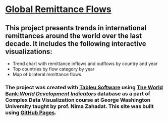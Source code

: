 # [**Global Remittance Flows**](http://wsynak.github.io)

## This project presents trends in international remittances around the world over the last decade. It includes the following interactive visualizations:
- Trend chart with remittance inflows and outflows by country and year
- Top countries by flow category by year
- Map of bilateral remittance flows

### The project was created with [Tableu Software](https://www.tableau.com/) using [The World Bank:*World Development Indicators*](https://databank.worldbank.org/data/source/world-development-indicators/preview/on) database as a part of Complex Data Visualization course at George Washington University taught by prof. Nima Zahadat. This site was built using [GitHub Pages](https://pages.github.com/).

